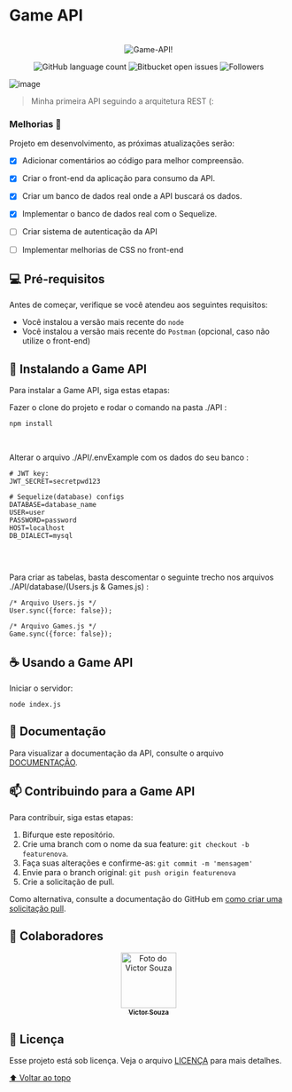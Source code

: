 # Game API
<br>
<div align="center">
<img style="background: #fff" src="https://user-images.githubusercontent.com/71740612/140661872-95dfc13b-c98e-462b-95a3-ee870fb22663.png" alt="Game-API!">
  
![GitHub language count](https://img.shields.io/github/languages/count/victorsouza19/game-api?style=for-the-badge)
![Bitbucket open issues](https://img.shields.io/bitbucket/issues/victorsouza19/game-api?style=for-the-badge)
![Followers](https://img.shields.io/github/followers/victorsouza19?style=for-the-badge)
</div>

![image](https://user-images.githubusercontent.com/71740612/140662178-be873674-054d-40ba-9d55-2e91bfd27935.png)
> Minha primeira API seguindo a arquitetura REST (:

### Melhorias :construction:

Projeto em desenvolvimento, as próximas atualizações serão:

- [x] Adicionar comentários ao código para melhor compreensão.
- [x] Criar o front-end da aplicação para consumo da API.
- [x] Criar um banco de dados real onde a API buscará os dados.
- [x] Implementar o banco de dados real com o Sequelize.
- [ ] Criar sistema de autenticação da API
- [ ] Implementar melhorias de CSS no front-end


## 💻 Pré-requisitos

Antes de começar, verifique se você atendeu aos seguintes requisitos:

* Você instalou a versão mais recente do `node` 
* Você instalou a versão mais recente do `Postman` (opcional, caso não utilize o front-end)


## 🚀 Instalando a Game API

Para instalar a Game API, siga estas etapas:

Fazer o clone do projeto e rodar o comando na pasta ./API :
```
npm install
```
<br>

Alterar o arquivo ./API/.envExample com os dados do seu banco :
```
# JWT key:
JWT_SECRET=secretpwd123

# Sequelize(database) configs 
DATABASE=database_name
USER=user
PASSWORD=password
HOST=localhost
DB_DIALECT=mysql


```
<br>

Para criar as tabelas, basta descomentar o seguinte trecho nos arquivos ./API/database/(Users.js & Games.js) :
```
/* Arquivo Users.js */
User.sync({force: false});  

/* Arquivo Games.js */
Game.sync({force: false}); 
```

## ☕ Usando a Game API

Iniciar o servidor:

```
node index.js
```

## :bookmark_tabs: Documentação

Para visualizar a documentação da API, consulte o arquivo [DOCUMENTAÇÃO](DOCUMENTATION.md).


## 📫 Contribuindo para a Game API

Para contribuir, siga estas etapas:

1. Bifurque este repositório.
2. Crie uma branch com o nome da sua feature: `git checkout -b featurenova`.
3. Faça suas alterações e confirme-as: `git commit -m 'mensagem'`
4. Envie para o branch original: `git push origin featurenova`
5. Crie a solicitação de pull.

Como alternativa, consulte a documentação do GitHub em [como criar uma solicitação pull](https://help.github.com/en/github/collaborating-with-issues-and-pull-requests/creating-a-pull-request).

## 🤝 Colaboradores

<div align="center" >
  <a href="#">
    <img src="https://github.com/victorsouza19.png" width="100px;" alt="Foto do Victor Souza"/><br>
    <sub>
      <b>Victor Souza</b>
    </sub>
  </a>
</div>

## 📝 Licença

Esse projeto está sob licença. Veja o arquivo [LICENÇA](LICENSE.txt) para mais detalhes.

[⬆ Voltar ao topo](#Game-API)<br>
